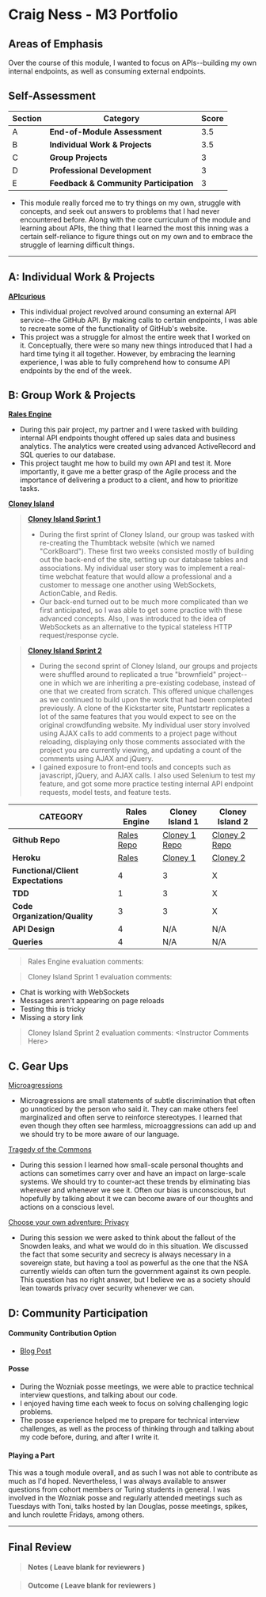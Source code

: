 # Craig Ness - M3 Portfolio

## Areas of Emphasis

Over the course of this module, I wanted to focus on APIs--building my own internal endpoints, as well as consuming external endpoints.

## Self-Assessment

| Section | Category | Score |
| --- | ----- | --- |
| A | **End-of-Module Assessment** | 3.5 |
| B | **Individual Work & Projects** | 3.5 |
| C | **Group Projects** | 3 |
| D | **Professional Development** | 3 |
| E | **Feedback & Community Participation** | 3 |

* This module really forced me to try things on my own, struggle with concepts, and seek out answers to problems that I had never encountered before. Along with the core curriculum of the module and learning about APIs, the thing that I learned the most this inning was a certain self-reliance to figure things out on my own and to embrace the struggle of learning difficult things.

-----------------------

## A: Individual Work & Projects

**[APIcurious](http://backend.turing.io/module3/projects/apicurious)**
* This individual project revolved around consuming an external API service--the GitHub API. By making calls to certain endpoints, I was able to recreate some of the functionality of GitHub's website.
* This project was a struggle for almost the entire week that I worked on it. Conceptually, there were so many new things introduced that I had a hard time tying it all together. However, by embracing the learning experience, I was able to fully comprehend how to consume API endpoints by the end of the week.


## B: Group Work & Projects

**[Rales Engine](http://backend.turing.io/module3/projects/rails_engine)**
* During this pair project, my partner and I were tasked with building internal API endpoints thought offered up sales data and business analytics. The analytics were created using advanced ActiveRecord and SQL queries to our database.
* This project taught me how to build my own API and test it. More importantly, it gave me a better grasp of the Agile process and the importance of delivering a product to a client, and how to prioritize tasks.

**[Cloney Island](http://backend.turing.io/module3/projects/cloney_island/cloney_island)**
> **[Cloney Island Sprint 1](http://backend.turing.io/module3/projects/cloney_island/prompts/thumbtack)**
>* During the first sprint of Cloney Island, our group was tasked with re-creating the Thumbtack website (which we named "CorkBoard"). These first two weeks consisted mostly of building out the back-end of the site, setting up our database tables and associations. My individual user story was to implement a real-time webchat feature that would allow a professional and a customer to message one another using WebSockets, ActionCable, and Redis.
>* Our back-end turned out to be much more complicated than we first anticipated, so I was able to get some practice with these advanced concepts. Also, I was introduced to the idea of WebSockets as an alternative to the typical stateless HTTP request/response cycle.

> **[Cloney Island Sprint 2](http://backend.turing.io/module3/projects/cloney_island/prompts/kickstarter)**
>* During the second sprint of Cloney Island, our groups and projects were shuffled around to replicated a true "brownfield" project--one in which we are inheriting a pre-existing codebase, instead of one that we created from scratch. This offered unique challenges as we continued to build upon the work that had been completed previously. A clone of the Kickstarter site, Puntstartr replicates a lot of the same features that you would expect to see on the original crowdfunding website. My individual user story involved using AJAX calls to add comments to a project page without reloading, displaying only those comments associated with the project you are currently viewing, and updating a count of the comments using AJAX and jQuery.
>* I gained exposure to front-end tools and concepts such as javascript, jQuery, and AJAX calls. I also used Selenium to test my feature, and got some more practice testing internal API endpoint requests, model tests, and feature tests.

| CATEGORY | Rales Engine | Cloney Island 1 | Cloney Island 2 |
| --- | --- | --- | --- |
| **Github Repo** | [Rales Repo](https://github.com/NessEFC/rails_engine) | [Cloney 1 Repo](https://github.com/NicholasJacques/corkboard) | [Cloney 2 Repo](https://github.com/jwpincus/punstartr) |
| **Heroku** | [Rales](https://) | [Cloney 1](http://corkboarded.herokuapp.com/) | [Cloney 2](https://puntstartr.herokuapp.com/) |
| **Functional/Client Expectations** | 4 | 3 | X |
| **TDD** | 1 | 3 | X |
| **Code Organization/Quality** | 3 | 3 | X |
| **API Design** | 4 | N/A | N/A |
| **Queries** | 4 | N/A | N/A |

> Rales Engine evaluation comments:

> Cloney Island Sprint 1 evaluation comments:
* Chat is working with WebSockets
* Messages aren't appearing on page reloads
* Testing this is tricky
* Missing a story link

> Cloney Island Sprint 2 evaluation comments:
\<Instructor Comments Here>

## C. **Gear Ups**

[Microagressions](https://github.com/turingschool/gear-up/blob/master/microaggressions_original.markdown)

* Microagressions are small statements of subtle discrimination that often go unnoticed by the person who said it. They can make others feel marginalized and often serve to reinforce stereotypes. I learned that even though they often see harmless, microaggressions can add up and we should try to be more aware of our language.

[Tragedy of the Commons](https://github.com/turingschool/gear-up/blob/master/tragedy_of_the_commons.markdown)

* During this session I learned how small-scale personal thoughts and actions can sometimes carry over and have an impact on large-scale systems. We should try to counter-act these trends by eliminating bias wherever and whenever we see it. Often our bias is unconscious, but hopefully by talking about it we can become aware of our thoughts and actions on a conscious level.

[Choose your own adventure: Privacy](https://gist.github.com/blackknight75/c7ef4e8ef1a197d50593bce078fc9d7f)

* During this session we were asked to think about the fallout of the Snowden leaks, and what we would do in this situation. We discussed the fact that some security and secrecy is always necessary in a sovereign state, but having a tool as powerful as the one that the NSA currently wields can often turn the government against its own people. This question has no right answer, but I believe we as a society should lean towards privacy over security whenever we can.


## D: Community Participation

#### **Community Contribution Option**
* [Blog Post](https://gist.github.com/NessEFC/59310407e0f0cfaa94e862a560c1ee9a)

#### **Posse**
* During the Wozniak posse meetings, we were able to practice technical interview questions, and talking about our code.
* I enjoyed having time each week to focus on solving challenging logic problems.
* The posse experience helped me to prepare for technical interview challenges, as well as the process of thinking through and talking about my code before, during, and after I write it.

#### **Playing a Part**

This was a tough module overall, and as such I was not able to contribute as much as I'd hoped. Nevertheless, I was always available to answer questions from cohort members or Turing students in general. I was involved in the Wozniak posse and regularly attended meetings such as Tuesdays with Toni, talks hosted by Ian Douglas, posse meetings, spikes, and lunch roulette Fridays, among others.

------------------

## Final Review

> #### Notes ( Leave blank for reviewers )

> #### Outcome ( Leave blank for reviewers )
